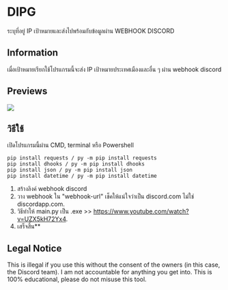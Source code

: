 # DIPG
ระบุที่อยู่ IP เป้าหมายและส่งไปพร้อมกับข้อมูลผ่าน WEBHOOK DISCORD

## Information
เมื่อเป้าหมายเรียกใช้โปรแกรมนี้จะส่ง IP เป้าหมายประเทศเมืองและอื่น ๆ ผ่าน webhook discord

## Previews
![](https://cdn.discordapp.com/attachments/809387331248324701/810891935601786900/unknown.png)

## วิธีใช้
เปิดโปรแกรมนี้ผ่าน CMD, terminal หรือ Powershell
```
pip install requests / py -m pip install requests
pip install dhooks / py -m pip install dhooks
pip install json / py -m pip install json
pip install datetime / py -m pip install datetime
```
1. สร้างลิงค์ webhook discord
2. วาง webhook ใน "webhook-url" เช็คให้แน่ใจว่าเป็น discord.com ไม่ใช่ discordapp.com.
3. วิธีทำให้ main.py เป็น .exe >> https://www.youtube.com/watch?v=UZX5kH72Yx4.
4. เสร็จสิ้น**

## Legal Notice
This is illegal if you use this without the consent of the owners (in this case, the Discord team). I am not accountable for anything you get into. This is 100% educational, please do not misuse this tool.
